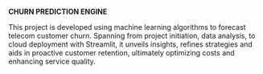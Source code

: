**CHURN PREDICTION ENGINE**

This project is developed using machine learning algorithms to forecast
telecom customer churn. Spanning from project initiation, data analysis, to cloud deployment with Streamlit, it
unveils insights, refines strategies and aids in proactive customer retention, ultimately optimizing costs and enhancing
service quality.
